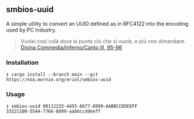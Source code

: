 smbios-uuid
-----------

A simple utility to convert an UUID defined as in RFC4122 into the encoding
used by PC industry.

> Vuolsi così colà dove si puote
> ciò che si vuole, e più non dimandare.
[Divina Commedia/Inferno/Canto III, 95-96](https://it.wikisource.org/wiki/Divina_Commedia/Inferno/Canto_III#vuolsi_cos%C3%AC_col%C3%A0_dove_si_puote)

### Installation

```
❯ cargo install --branch main --git https://noa.mornie.org/eriol/smbios-uuid
```

### Usage

```
❯ smbios-uuid 00112233-4455-6677-8899-AABBCCDDEEFF
33221100-5544-7766-8899-aabbccddeeff
```

